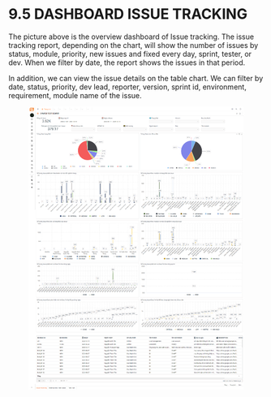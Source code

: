 # 9.5 DASHBOARD ISSUE TRACKING

​The picture above is the overview dashboard of Issue tracking. The issue tracking report, depending on the chart, will show the number of issues by status, module, priority, new issues and fixed every day, sprint, tester, or dev. When we filter by date, the report shows the issues in that period.​

​In addition, we can view the issue details on the table chart. We can filter by date, status, priority, dev lead, reporter, version, sprint id, environment, requirement, module name of the issue.

<figure><img src="../../.gitbook/assets/image (7).png" alt=""><figcaption></figcaption></figure>
